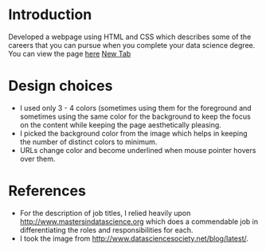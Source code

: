 # Introduction
Developed a webpage using HTML and CSS which describes some of the careers that you can pursue when you complete your data science degree. You can view the page [here](https://jayantsahewal.github.io/data-science-careers/)
<a href="https://jayantsahewal.github.io/data-science-careers/" target="_blank">New Tab</a>

# Design choices
* I used only 3 - 4 colors (sometimes using them for the foreground and sometimes using the same color for the background to keep the focus on the content while keeping the page aesthetically pleasing.
* I picked the background color from the image which helps in keeping the number of distinct colors to minimum.
* URLs change color and become underlined when mouse pointer hovers over them.

# References
* For the description of job titles, I relied heavily upon http://www.mastersindatascience.org which does a commendable job in differentiating the roles and responsibilities for each.
* I took the image from http://www.datasciencesociety.net/blog/latest/.
